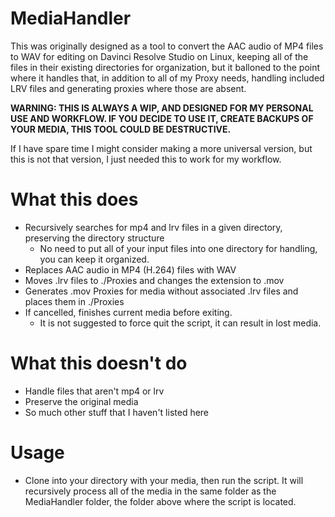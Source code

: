 # MediaHandler
This was originally designed as a tool to convert the AAC audio of MP4 files to WAV for editing on Davinci Resolve Studio on Linux, keeping all of the files in their existing directories for organization, but it balloned to the point where it handles that, in addition to all of my Proxy needs, handling included LRV files and generating proxies where those are absent.

**WARNING: THIS IS ALWAYS A WIP, AND DESIGNED FOR MY PERSONAL USE AND WORKFLOW. IF YOU DECIDE TO USE IT, CREATE BACKUPS OF YOUR MEDIA, THIS TOOL COULD BE DESTRUCTIVE.**

If I have spare time I might consider making a more universal version, but this is not that version, I just needed this to work for my workflow.

# What this does
* Recursively searches for mp4 and lrv files in a given directory, preserving the directory structure
  * No need to put all of your input files into one directory for handling, you can keep it organized.
* Replaces AAC audio in MP4 (H.264) files with WAV
* Moves .lrv files to ./Proxies and changes the extension to .mov
* Generates .mov Proxies for media without associated .lrv files and places them in ./Proxies
* If cancelled, finishes current media before exiting.
  * It is not suggested to force quit the script, it can result in lost media.

# What this doesn't do
* Handle files that aren't mp4 or lrv
* Preserve the original media
* So much other stuff that I haven't listed here

# Usage
* Clone into your directory with your media, then run the script. It will recursively process all of the media in the same folder as the MediaHandler folder, the folder above where the script is located.
